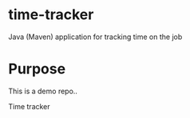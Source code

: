 # time-tracker
Java (Maven) application for tracking time on the job

# Purpose
This is a demo repo..

Time tracker
